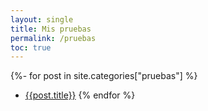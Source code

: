 ```yaml
---
layout: single
title: Mis pruebas
permalink: /pruebas
toc: true
---
```


{%- for post in site.categories["pruebas"] %}
* [{{post.title}}]({{post.url}})
{% endfor %}
